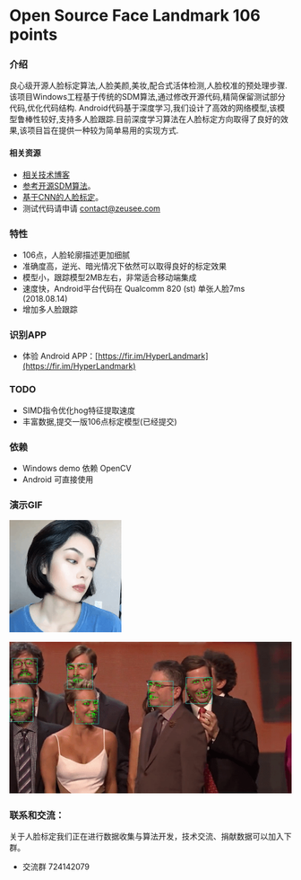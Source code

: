 # Open Source Face Landmark 106 points

### 介绍
良心级开源人脸标定算法,人脸美颜,美妆,配合式活体检测,人脸校准的预处理步骤.该项目Windows工程基于传统的SDM算法,通过修改开源代码,精简保留测试部分代码,优化代码结构.
Android代码基于深度学习,我们设计了高效的网络模型,该模型鲁棒性较好,支持多人脸跟踪.目前深度学习算法在人脸标定方向取得了良好的效果,该项目旨在提供一种较为简单易用的实现方式.


#### 相关资源 

+ [相关技术博客](https://blog.csdn.net/lsy17096535/article/details/81116221)
+ [参考开源SDM算法](https://github.com/chengzhengxin/sdm)。
+ [基于CNN的人脸标定](https://github.com/lsy17096535/face-landmark)。
+ 测试代码请申请   contact@zeusee.com


### 特性

+ 106点，人脸轮廓描述更加细腻
+ 准确度高，逆光、暗光情况下依然可以取得良好的标定效果
+ 模型小，跟踪模型2MB左右，非常适合移动端集成
+ 速度快，Android平台代码在 Qualcomm 820 (st) 单张人脸7ms (2018.08.14)
+ 增加多人脸跟踪

### 识别APP

- 体验 Android APP：[https://fir.im/HyperLandmark](https://fir.im/HyperLandmark)

### TODO

+ SIMD指令优化hog特征提取速度
+ 丰富数据,提交一版106点标定模型(已经提交)


###  依赖

+ Windows demo 依赖 OpenCV
+ Android 可直接使用

### 演示GIF

![image](./resource/demo.gif)

![image](./resource/demo2.gif)

### 联系和交流：

关于人脸标定我们正在进行数据收集与算法开发，技术交流、捐献数据可以加入下群。
+ 交流群 724142079
